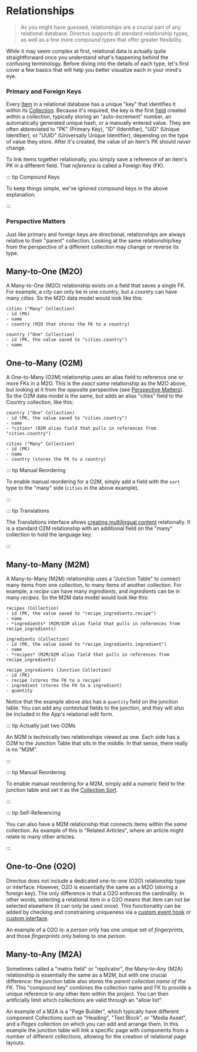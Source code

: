 # Relationships

> As you might have guessed, relationships are a crucial part of any relational database. Directus supports all standard
> relationship types, as well as a few more _compound_ types that offer greater flexibility.

While it may seem complex at first, relational data is actually quite straightforward once you understand what's
happening behind the confusing terminology. Before diving into the details of each type, let's first cover a few basics
that will help you better visualize each in your mind's eye.

### Primary and Foreign Keys

Every [Item](/concepts/items/) in a relational database has a unique "key" that identifies it within
its [Collection](/concepts/collections/). Because it's required, the key is the first
[field](/concepts/fields/) created within a collection, typically storing an "auto-increment" number,
an automatically generated unique hash, or a manually entered value. They are often abbreviated to "PK" (Primary Key),
"ID" (Identifier), "UID" (Unique Identifier), or "UUID" (Universally Unique Identifier), depending on the type of value
they store. After it's created, the value of an item's PK should _never_ change.

To link items together relationally, you simply save a reference of an item's PK in a different field. That _reference_
is called a Foreign Key (FK).

::: tip Compound Keys

To keep things simple, we've ignored compound keys in the above explanation.

:::

### Perspective Matters

Just like primary and foreign keys are directional, relationships are always relative to their "parent" collection.
Looking at the same relationship/key from the perspective of a different collection may change or reverse its type.

## Many-to-One (M2O)

A Many-to-One (M2O) relationship exists on a field that saves a single FK. For example, a _city_ can only be in one
_country_, but a _country_ can have many _cities_. So the M2O data model would look like this:

```
cities ("Many" Collection)
- id (PK)
- name
- country (M2O that stores the FK to a country)

country ("One" Collection)
- id (PK, the value saved to "cities.country")
- name
```

## One-to-Many (O2M)

A One-to-Many (O2M) relationship uses an alias field to reference one or more FKs in a M2O. This is the _exact same_
relationship as the M2O above, but looking at it from the opposite perspective (see
[Perspective Matters](#perspective-matters)). So the O2M data model is the same, but adds an alias "cities" field to the
Country collection, like this:

```
country ("One" Collection)
- id (PK, the value saved to "cities.country")
- name
- *cities* (O2M alias field that pulls in references from "cities.country")

cities ("Many" Collection)
- id (PK)
- name
- country (stores the FK to a country)
```

::: tip Manual Reordering

To enable manual reordering for a O2M, simply add a field with the `sort` type to the "many" side
(`cities` in the above example).

:::

::: tip Translations

The Translations interface allows [creating multilingual content](/concepts/translations/#content-translations)
relationally. It is a standard O2M relationship with an additional field on the "many" collection to hold
the language key.

:::

## Many-to-Many (M2M)

A Many-to-Many (M2M) relationship uses a "Junction Table" to connect many items from one collection, to many items of
another collection. For example, a _recipe_ can have many _ingredients_, and _ingredients_ can be in many _recipes_. So
the M2M data model would look like this:

```
recipes (Collection)
- id (PK, the value saved to "recipe_ingredients.recipe")
- name
- *ingredients* (M2M/O2M alias field that pulls in references from recipe_ingredients)

ingredients (Collection)
- id (PK, the value saved to "recipe_ingredients.ingredient")
- name
- *recipes* (M2M/O2M alias field that pulls in references from recipe_ingredients)

recipe_ingredients (Junction Collection)
- id (PK)
- recipe (stores the FK to a recipe)
- ingredient (stores the FK to a ingredient)
- quantity
```

Notice that the example above also has a `quantity` field on the junction table. You can add any contextual fields to
the junction, and they will also be included in the App's relational edit form.

::: tip Actually just two O2Ms

An M2M is technically two relationships viewed as one. Each side has a O2M to the Junction Table that sits in the
middle. In that sense, there really is no "M2M".

:::

::: tip Manual Reordering

To enable manual reordering for a M2M, simply add a numeric field to the junction table and set it as
the [Collection Sort](/guides/collections/#sort).

:::

::: tip Self-Referencing

You can also have a M2M relationship that connects items within the _same_ collection. As example
of this is "Related Articles", where an article might relate to many other articles.

:::

## One-to-One (O2O)

Directus does not include a dedicated one-to-one (O2O) relationship type or interface. However, O2O is essentially the same as a
M2O (storing a foreign key). The only difference is that a O2O enforces the cardinality. In other words, selecting a
relational item in a O2O means that item can not be selected elsewhere (it can only be used once). This functionality
can be added by checking and constraining uniqueness via a [custom event hook](/guides/api-hooks) or
[custom interface](/guides/interfaces).

An example of a O2O is: a _person_ only has one unique set of _fingerprints_, and those _fingerprints_ only belong to
one _person_.

## Many-to-Any (M2A)

Sometimes called a "matrix field" or "replicator", the Many-to-Any (M2A) relationship is essentially the same as a M2M,
but with one crucial difference: the junction table also stores the _parent collection name of the FK_. This "compound
key" combines the collection name and FK to provide a unique reference to _any_ other item within the project. You can
then artificially limit which collections are valid through an "allow list".

An example of a M2A is a "Page Builder", which typically have different component Collections such as "Heading", "Text Block", or "Media Asset", and a _Pages_ collection on which you can add and arrange them. In this example the junction table will link a specific page with components from a number of different collections, allowing for the creation of relational page layouts.

<!--

@TODO

```
[ ] o2o
[x] m2o           (dropdown)
[x] o2m           (table, repeater)

[x] m2m [o2m-m2o] (table, repeater)

[ ] o2a           (builder)
[x] a2o

[x] m2a [o2m-a2o] (builder)
[ ] a2m [o2a-m2o]
[ ] a2a [o2a-a2o] (dynamic builder)
```
-->
